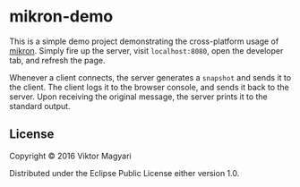 # mikron-demo

This is a simple demo project demonstrating the cross-platform usage of
[mikron](https://github.com/moxaj/mikron). Simply fire up the server, visit
`localhost:8080`, open the developer tab, and refresh the page.

Whenever a client connects, the server generates a `snapshot` and sends it to
the client. The client logs it to the browser console, and sends it back to the
server. Upon receiving the original message, the server prints it to the standard
output.

## License

Copyright © 2016 Viktor Magyari

Distributed under the Eclipse Public License either version 1.0.
